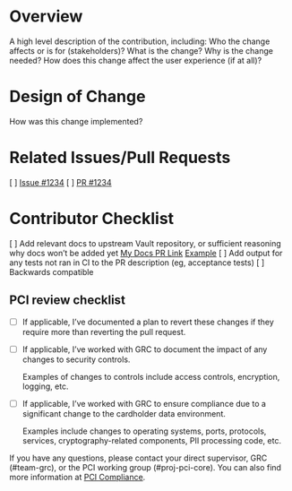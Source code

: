 # Overview
A high level description of the contribution, including:
Who the change affects or is for (stakeholders)?
What is the change? 
Why is the change needed?
How does this change affect the user experience (if at all)?

# Design of Change
How was this change implemented?

# Related Issues/Pull Requests
[ ] [Issue #1234](https://github.com/hashicorp/vault/issues/1234)
[ ] [PR #1234](https://github.com/hashicorp/vault/pr/1234)

# Contributor Checklist
[ ] Add relevant docs to upstream Vault repository, or sufficient reasoning why docs won’t be added yet
[My Docs PR Link](link)
[Example](https://github.com/hashicorp/vault/commit/2715f5cec982aabc7b7a6ae878c547f6f475bba6)
[ ] Add output for any tests not ran in CI to the PR description (eg, acceptance tests)
[ ] Backwards compatible

## PCI review checklist

<!-- heimdall_github_prtemplate:grc-pci_dss-2024-01-05 -->

- [ ] If applicable, I’ve documented a plan to revert these changes if they require more than reverting the pull request.

- [ ] If applicable, I’ve worked with GRC to document the impact of any changes to security controls.

  Examples of changes to controls include access controls, encryption, logging, etc.

- [ ] If applicable, I’ve worked with GRC to ensure compliance due to a significant change to the cardholder data environment.

  Examples include changes to operating systems, ports, protocols, services, cryptography-related components, PII processing code, etc.

If you have any questions, please contact your direct supervisor, GRC (#team-grc), or the PCI working group (#proj-pci-core). You can also find more information at [PCI Compliance](https://hashicorp.atlassian.net/wiki/spaces/SEC/pages/2784559202/PCI+Compliance).